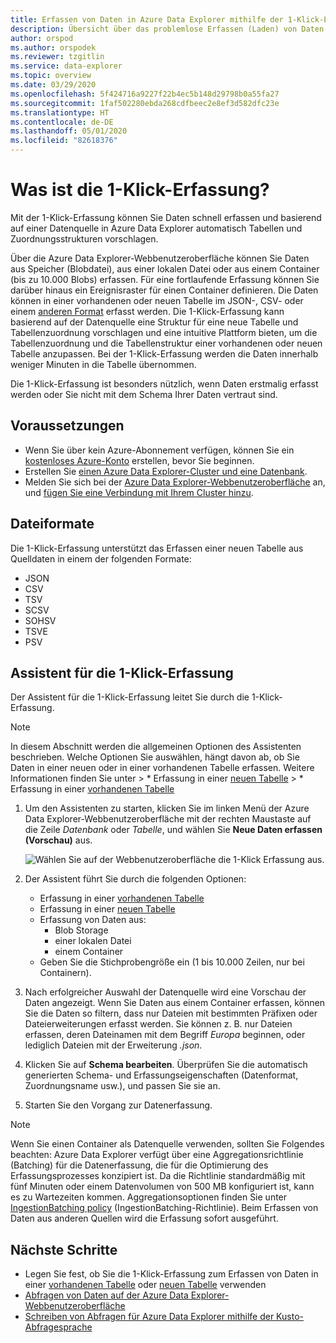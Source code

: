 ```yaml
---
title: Erfassen von Daten in Azure Data Explorer mithilfe der 1-Klick-Erfassung
description: Übersicht über das problemlose Erfassen (Laden) von Daten in Azure Data Explorer mit der 1-Klick-Erfassung.
author: orspod
ms.author: orspodek
ms.reviewer: tzgitlin
ms.service: data-explorer
ms.topic: overview
ms.date: 03/29/2020
ms.openlocfilehash: 5f424716a9227f22b4ec5b148d29798b0a55fa27
ms.sourcegitcommit: 1faf502280ebda268cdfbeec2e8ef3d582dfc23e
ms.translationtype: HT
ms.contentlocale: de-DE
ms.lasthandoff: 05/01/2020
ms.locfileid: "82618376"
---
```

# <a name="what-is-one-click-ingestion"></a>Was ist die 1-Klick-Erfassung? 

Mit der 1-Klick-Erfassung können Sie Daten schnell erfassen und basierend auf einer Datenquelle in Azure Data Explorer automatisch Tabellen und Zuordnungsstrukturen vorschlagen. 

Über die Azure Data Explorer-Webbenutzeroberfläche können Sie Daten aus Speicher (Blobdatei), aus einer lokalen Datei oder aus einem Container (bis zu 10.000 Blobs) erfassen. Für eine fortlaufende Erfassung können Sie darüber hinaus ein Ereignisraster für einen Container definieren. Die Daten können in einer vorhandenen oder neuen Tabelle im JSON-, CSV- oder einem [anderen Format](#file-formats) erfasst werden. Die 1-Klick-Erfassung kann basierend auf der Datenquelle eine Struktur für eine neue Tabelle und Tabellenzuordnung vorschlagen und eine intuitive Plattform bieten, um die Tabellenzuordnung und die Tabellenstruktur einer vorhandenen oder neuen Tabelle anzupassen. Bei der 1-Klick-Erfassung werden die Daten innerhalb weniger Minuten in die Tabelle übernommen.

Die 1-Klick-Erfassung ist besonders nützlich, wenn Daten erstmalig erfasst werden oder Sie nicht mit dem Schema Ihrer Daten vertraut sind.

## <a name="prerequisites"></a>Voraussetzungen

* Wenn Sie über kein Azure-Abonnement verfügen, können Sie ein [kostenloses Azure-Konto](https://azure.microsoft.com/free/) erstellen, bevor Sie beginnen.
* Erstellen Sie [einen Azure Data Explorer-Cluster und eine Datenbank](create-cluster-database-portal.md).
* Melden Sie sich bei der [Azure Data Explorer-Webbenutzeroberfläche](https://dataexplorer.azure.com/) an, und [fügen Sie eine Verbindung mit Ihrem Cluster hinzu](/azure/data-explorer/web-query-data#add-clusters).

## <a name="file-formats"></a>Dateiformate

Die 1-Klick-Erfassung unterstützt das Erfassen einer neuen Tabelle aus Quelldaten in einem der folgenden Formate:
* JSON
* CSV
* TSV
* SCSV
* SOHSV
* TSVE
* PSV

## <a name="one-click-ingestion-wizard"></a>Assistent für die 1-Klick-Erfassung

Der Assistent für die 1-Klick-Erfassung leitet Sie durch die 1-Klick-Erfassung. 

> [!Note]
> In diesem Abschnitt werden die allgemeinen Optionen des Assistenten beschrieben. Welche Optionen Sie auswählen, hängt davon ab, ob Sie Daten in einer neuen oder in einer vorhandenen Tabelle erfassen. Weitere Informationen finden Sie unter
    > * Erfassung in einer [neuen Tabelle](one-click-ingestion-new-table.md)
    > * Erfassung in einer [vorhandenen Tabelle](one-click-ingestion-existing-table.md) 
    
1. Um den Assistenten zu starten, klicken Sie im linken Menü der Azure Data Explorer-Webbenutzeroberfläche mit der rechten Maustaste auf die Zeile *Datenbank* oder *Tabelle*, und wählen Sie **Neue Daten erfassen (Vorschau)** aus.

    ![Wählen Sie auf der Webbenutzeroberfläche die 1-Klick Erfassung aus.](media/ingest-data-one-click/one-click-ingestion-in-webui.png)   

1. Der Assistent führt Sie durch die folgenden Optionen:
    * Erfassung in einer [vorhandenen Tabelle](one-click-ingestion-existing-table.md)
    * Erfassung in einer [neuen Tabelle](one-click-ingestion-new-table.md)
    * Erfassung von Daten aus:
      * Blob Storage
      * einer lokalen Datei
      * einem Container
    * Geben Sie die Stichprobengröße ein (1 bis 10.000 Zeilen, nur bei Containern).
       
1. Nach erfolgreicher Auswahl der Datenquelle wird eine Vorschau der Daten angezeigt. 
    Wenn Sie Daten aus einem Container erfassen, können Sie die Daten so filtern, dass nur Dateien mit bestimmten Präfixen oder Dateierweiterungen erfasst werden. Sie können z. B. nur Dateien erfassen, deren Dateinamen mit dem Begriff *Europa* beginnen, oder lediglich Dateien mit der Erweiterung *.json*. 

1. Klicken Sie auf **Schema bearbeiten**. Überprüfen Sie die automatisch generierten Schema- und Erfassungseigenschaften (Datenformat, Zuordnungsname usw.), und passen Sie sie an.

1. Starten Sie den Vorgang zur Datenerfassung.

> [!Note]
> Wenn Sie einen Container als Datenquelle verwenden, sollten Sie Folgendes beachten: Azure Data Explorer verfügt über eine Aggregationsrichtlinie (Batching) für die Datenerfassung, die für die Optimierung des Erfassungsprozesses konzipiert ist. Da die Richtlinie standardmäßig mit fünf Minuten oder einem Datenvolumen von 500 MB konfiguriert ist, kann es zu Wartezeiten kommen. Aggregationsoptionen finden Sie unter [IngestionBatching policy](kusto/management/batchingpolicy.md) (IngestionBatching-Richtlinie). Beim Erfassen von Daten aus anderen Quellen wird die Erfassung sofort ausgeführt.

## <a name="next-steps"></a>Nächste Schritte

* Legen Sie fest, ob Sie die 1-Klick-Erfassung zum Erfassen von Daten in einer [vorhandenen Tabelle](one-click-ingestion-existing-table.md) oder [neuen Tabelle](one-click-ingestion-new-table.md) verwenden
* [Abfragen von Daten auf der Azure Data Explorer-Webbenutzeroberfläche](/azure/data-explorer/web-query-data)
* [Schreiben von Abfragen für Azure Data Explorer mithilfe der Kusto-Abfragesprache](/azure/data-explorer/write-queries)
